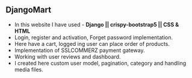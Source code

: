 ## DjangoMart 


- In this website I have used - **Django || crispy-bootstrap5 || CSS & HTML**
- Login, register and activation, Forget password implementation.
- Here have a cart, logged ing user can place order of products.
- Implementation of SSLCOMMERZ payment gateway.
- Working with user reviews and dashboard.
- I created here custom user model, pagination, category and handling media files.

